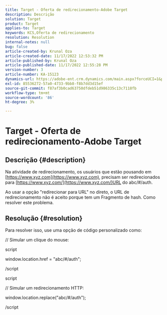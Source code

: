 ```yaml
---
title: Target - Oferta de redirecionamento-Adobe Target
description: Descrição
solution: Target
product: Target
applies-to: Target
keywords: KCS,Oferta de redirecionamento
resolution: Resolution
internal-notes: null
bug: false
article-created-by: Krunal Oza
article-created-date: 11/17/2022 12:53:32 PM
article-published-by: Krunal Oza
article-published-date: 11/17/2022 12:55:28 PM
version-number: 3
article-number: KA-15123
dynamics-url: https://adobe-ent.crm.dynamics.com/main.aspx?forceUCI=1&pagetype=entityrecord&etn=knowledgearticle&id=14fe94d6-7666-ed11-9561-6045bd006149
exl-id: 85536272-57a0-4733-9bb8-f8b7dd3d15ef
source-git-commit: f87af3b0cad63750dfdeb51d986335c13c7118fb
workflow-type: tm+mt
source-wordcount: '86'
ht-degree: 3%

---
```


# Target - Oferta de redirecionamento-Adobe Target

## Descrição {#description}


Na atividade de redirecionamento, os usuários que estão pousando em [https://www.xyz.com](https://www.xyz.com), precisam ser redirecionados para [https://www.xyz.com/](https://www.xyz.com/)URL do abc/#/auth.

Ao usar a opção &quot;redirecionar para URL&quot; no direto, o URL de redirecionamento não é aceito porque tem um Fragmento de hash. Como resolver este problema.


## Resolução {#resolution}


Para resolver isso, use uma opção de código personalizado como:



// Simular um clique do mouse:

script

window.location.href = &quot;abc/#/auth&quot;;

/script

script



// Simular um redirecionamento HTTP:

window.location.replace(&quot;abc/#/auth&quot;);

/script
